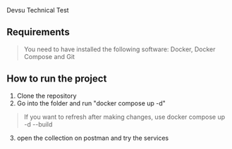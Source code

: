 Devsu Technical Test

## Requirements

> You need to have installed the following software:
  Docker, Docker Compose and Git


## How to run the project

1. Clone the repository
2. Go into the folder and run "docker compose up -d"
> If you want to refresh after making changes, use docker compose up -d --build

3. open the collection on postman and try the services

